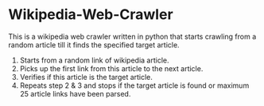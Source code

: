 # Wikipedia-Web-Crawler
This is a wikipedia web crawler written in python that starts crawling from a random article till it finds the specified target article.

1. Starts from a random link of wikipedia article. 
2. Picks up the first link from this article to the next article. 
3. Verifies if this article is the target article.
4. Repeats step 2 & 3 and stops if the target article is found or maximum 25 article links have been parsed.

